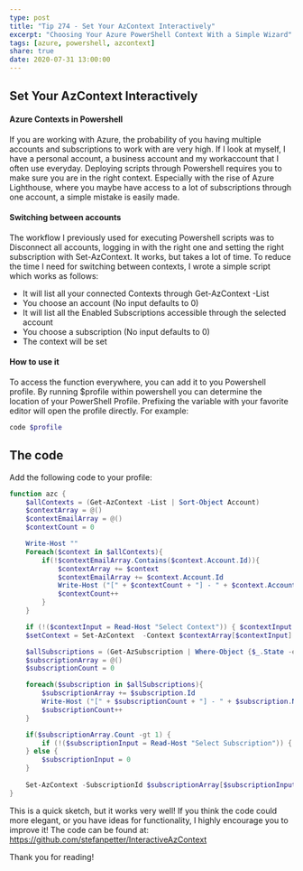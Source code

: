 ```yaml
---
type: post
title: "Tip 274 - Set Your AzContext Interactively"
excerpt: "Choosing Your Azure PowerShell Context With a Simple Wizard"
tags: [azure, powershell, azcontext]
share: true
date: 2020-07-31 13:00:00
---
```


## Set Your AzContext Interactively

#### Azure Contexts in Powershell 

If you are working with Azure, the probability of you having multiple accounts and subscriptions to work with are very high. If I look at myself, I have a personal account, a business account and my workaccount that I often use everyday. Deploying scripts through Powershell requires you to make sure you are in the right context. Especially with the rise of Azure Lighthouse, where you maybe have access to a lot of subscriptions through one account, a simple mistake is easily made. 

#### Switching between accounts

The workflow I previously used for executing Powershell scripts was to Disconnect all accounts, logging in with the right one and setting the right subscription with Set-AzContext. It works, but takes a lot of time. To reduce the time I need for switching between contexts, I wrote a simple script which works as follows:

- It will list all your connected Contexts through Get-AzContext -List
- You choose an account (No input defaults to 0)
- It will list all the Enabled Subscriptions accessible through the selected account
- You choose a subscription (No input defaults to 0)
- The context will be set

#### How to use it

To access the function everywhere, you can add it to you Powershell profile. By running $profile within powershell you can determine the location of your PowerShell Profile. Prefixing the variable with your favorite editor will open the profile directly. For example:

```powershell
code $profile
```

## The code
Add the following code to your profile:

```powershell
function azc {
    $allContexts = (Get-AzContext -List | Sort-Object Account)
    $contextArray = @()
    $contextEmailArray = @()
    $contextCount = 0

    Write-Host ""
    Foreach($context in $allContexts){
        if(!$contextEmailArray.Contains($context.Account.Id)){
            $contextArray += $context
            $contextEmailArray += $context.Account.Id
            Write-Host ("[" + $contextCount + "] - " + $context.Account)
            $contextCount++
        }
    }

    if (!($contextInput = Read-Host "Select Context")) { $contextInput = 0 }
    $setContext = Set-AzContext  -Context $contextArray[$contextInput]

    $allSubscriptions = (Get-AzSubscription | Where-Object {$_.State -eq "Enabled"} | Sort-Object Name)
    $subscriptionArray = @()
    $subscriptionCount = 0

    foreach($subscription in $allSubscriptions){
        $subscriptionArray += $subscription.Id
        Write-Host ("[" + $subscriptionCount + "] - " + $subscription.Name + " - " + $subscription.Id)
        $subscriptionCount++
    }

    if($subscriptionArray.Count -gt 1) {
        if (!($subscriptionInput = Read-Host "Select Subscription")) { $subscriptionInput = 0 }
    } else {
        $subscriptionInput = 0
    }
    
    Set-AzContext -SubscriptionId $subscriptionArray[$subscriptionInput]
}
```

This is a quick sketch, but it works very well! If you think the code could more elegant, or you have ideas for functionality, I highly encourage you to improve it! 
The code can be found at: https://github.com/stefanpetter/InteractiveAzContext

Thank you for reading!
